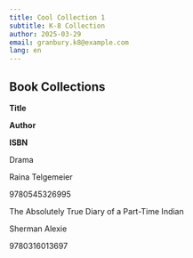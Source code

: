 ```yaml
---
title: Cool Collection 1
subtitle: K-8 Collection
author: 2025-03-29
email: granbury.k8@example.com
lang: en
---
```


## Book Collections

<div class="books-grid">
<div class="book-header">
<p><strong>Title</strong></p>
<p><strong>Author</strong></p>
<p><strong>ISBN</strong></p>
</div>

<div class="book-item">
<p>Drama</p>
<p>Raina Telgemeier</p>
<p>9780545326995</p>
</div>

<div class="book-item">
<p>The Absolutely True Diary of a Part-Time Indian</p>
<p>Sherman Alexie</p>
<p>9780316013697</p>
</div>

</div>
